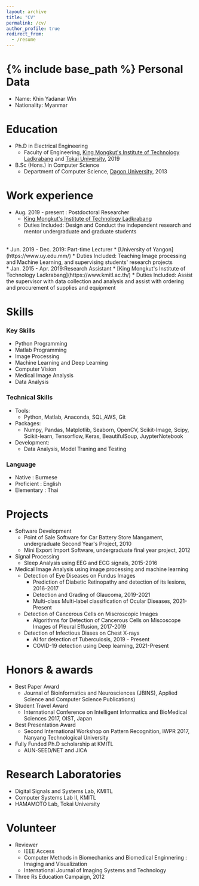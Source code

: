 ```yaml
---
layout: archive
title: "CV"
permalink: /cv/
author_profile: true
redirect_from:
  - /resume
---
```


{% include base_path %}
Personal Data
======
* Name: Khin Yadanar Win
* Nationality: Myanmar

Education
======
* Ph.D in Electrical Engineering
  * Faculty of Engineering, [King Mongkut's Institute of Technology Ladkrabang](https://www.kmitl.ac.th/) and [Tokai University](https://www.u-tokai.ac.jp/), 2019
* B.Sc (Hons.) in Computer Science
  * Department of Computer Science, [Dagon University](https://www.dagonuniversity.edu.mm/), 2013


Work experience
======
* Aug. 2019 - present : Postdoctoral Researcher
  * [King Mongkut's Institute of Technology Ladkrabang](https://www.kmitl.ac.th/)
  * Duties Included: Design and Conduct the independent research and mentor undergraduate and graduate students
<br/>
* Jun. 2019 - Dec. 2019: Part-time Lecturer
  * [University of Yangon](https://www.uy.edu.mm/)
  * Duties Included: Teaching Image processing and Machine Learning, and supervising students' research projects
<br/>
* Jan. 2015 - Apr. 2019:Research Assistant
  * [King Mongkut's Institute of Technology Ladkrabang](https://www.kmitl.ac.th/)
  * Duties Included: Assist the supervisor with data collection and analysis and assist with ordering and procurement of supplies and equipment 
<br/>

Skills
======
### Key Skills
  * Python Programming
  * Matlab Programming
  * Image Processing
  * Machine Learning and Deep Learning
  * Computer Vision
  * Medical Image Analysis
  * Data Analysis

### Technical Skills
   * Tools:
     * Python, Matlab, Anaconda, SQL,AWS, Git
   * Packages: 
      * Numpy, Pandas, Matplotlib, Seaborn, OpenCV, Scikit-Image, Scipy, Scikit-learn, Tensorflow, Keras, BeautifulSoup, JuypterNotebook
   * Development: 
      * Data Analysis, Model Traning and Testing
### Language
  * Native : Burmese
  * Proficient : English
  * Elementary : Thai

Projects
======
* Software Development
  * Point of Sale Software for Car Battery Store Mangament, undergraduate Second Year's Project, 2010
  * Mini Export Import Software, undergraduate final year project, 2012 <br/>
* Signal Processing 
  * Sleep Analysis using EEG and ECG signals, 2015-2016 <br/>
* Medical Image Analysis using image processing and machine learning
  * Detection of Eye Diseases on Fundus Images
     * Prediction of Diabetic Retinopathy and detection of its lesions, 2016-2017
     * Detection and Grading of Glaucoma, 2019-2021
     * Multi-class Multi-label classification of Ocular Diseases, 2021-Present <br/>
  * Detection of Cancerous Cells on Miscroscopic Images
     * Algorithms for Detection of Cancerous Cells on Miscoscope Images of Pleural Effusion, 2017-2019 <br/>
  * Detection of Infectious Diases on Chest X-rays
     * AI for detection of Tuberculosis, 2019 - Present
     * COVID-19 detection using Deep learning, 2021-Present <br/>
     
Honors & awards
======
* Best Paper Award 
   * Journal of Bioinformatics and Neurosciences (JBINS), Applied Science and Computer Science Publications)
* Student Travel Award
   * International Conference on Intelligent Informatics and BioMedical Sciences 2017, OIST, Japan
* Best Presentation Award
   * Second International Workshop on Pattern Recognition, IWPR 2017, Nanyang Technological University
* Fully Funded Ph.D scholarship at KMITL
   * AUN-SEED/NET and JICA

Research Laboratories
======
* Digital Signals and Systems Lab, KMITL
* Computer Systems Lab II, KMITL
* HAMAMOTO Lab, Tokai University

Volunteer
======
* Reviewer
    * IEEE Access
    * Computer Methods in Biomechanics and Biomedical Enginnering : Imaging and Visualization
    * International Journal of Imaging Systems and Technology
* Three Rs Education Campaign, 2012

